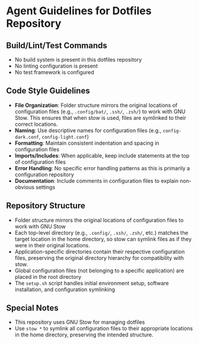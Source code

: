 # Agent Guidelines for Dotfiles Repository

## Build/Lint/Test Commands
- No build system is present in this dotfiles repository
- No linting configuration is present
- No test framework is configured

## Code Style Guidelines
- **File Organization**: Folder structure mirrors the original locations of configuration files (e.g., `.config/bat/`, `.ssh/`, `.zsh/`) to work with GNU Stow. This ensures that when stow is used, files are symlinked to their correct locations.
- **Naming**: Use descriptive names for configuration files (e.g., `config-dark.conf`, `config-light.conf`)
- **Formatting**: Maintain consistent indentation and spacing in configuration files
- **Imports/Includes**: When applicable, keep include statements at the top of configuration files
- **Error Handling**: No specific error handling patterns as this is primarily a configuration repository
- **Documentation**: Include comments in configuration files to explain non-obvious settings

## Repository Structure
- Folder structure mirrors the original locations of configuration files to work with GNU Stow
- Each top-level directory (e.g., `.config/`, `.ssh/`, `.zsh/`, etc.) matches the target location in the home directory, so stow can symlink files as if they were in their original locations.
- Application-specific directories contain their respective configuration files, preserving the original directory hierarchy for compatibility with stow.
- Global configuration files (not belonging to a specific application) are placed in the root directory
- The `setup.sh` script handles initial environment setup, software installation, and configuration symlinking

## Special Notes
- This repository uses GNU Stow for managing dotfiles
- Use `stow *` to symlink all configuration files to their appropriate locations in the home directory, preserving the intended structure.